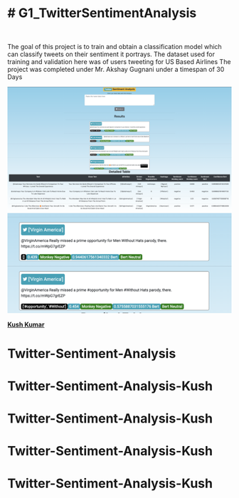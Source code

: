 <strong><h1># G1_TwitterSentimentAnalysis</h1></strong><br>

The goal of this project is to train and obtain a classification model which can classify tweets on their sentiment it portrays.
The dataset used for training and validation here was of users tweeting for US Based Airlines
The project was completed under Mr. Akshay Gugnani under a timespan of 30 Days

![](frontend.png)
![](frontend1.png)

<strong><a href = "https://www.linkedin.com/in/kush-kumar-139084183/">Kush Kumar</a></strong><br>

# Twitter-Sentiment-Analysis
# Twitter-Sentiment-Analysis-Kush
# Twitter-Sentiment-Analysis-Kush
# Twitter-Sentiment-Analysis-Kush
# Twitter-Sentiment-Analysis-Kush
